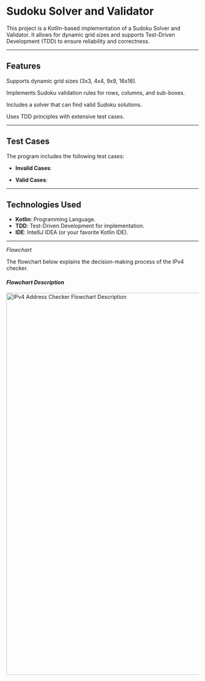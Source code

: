 # Sudoku Solver and Validator


This project is a Kotlin-based implementation of a Sudoku Solver and Validator. It allows for dynamic grid sizes and supports Test-Driven Development (TDD) to ensure reliability and correctness.

---

## **Features**

Supports dynamic grid sizes (3x3, 4x4, 9x9, 16x16).

Implements Sudoku validation rules for rows, columns, and sub-boxes.

Includes a solver that can find valid Sudoku solutions.

Uses TDD principles with extensive test cases.

---

## **Test Cases**

The program includes the following test cases:
- **Invalid Cases**:

- **Valid Cases**:

---

## **Technologies Used**
- **Kotlin**: Programming Language.
- **TDD**: Test-Driven Development for implementation.
- **IDE**: IntelliJ IDEA (or your favorite Kotlin IDE).

---

*Flowchart*

The flowchart below explains the decision-making process of the IPv4 checker.


#### *Flowchart Description*

<img src="![image](https://github.com/user-attachments/assets/5bdf40e8-e5ce-45dc-a15b-10175ae7a525)" alt="IPv4 Address Checker Flowchart Description" width="800" height="1000">

